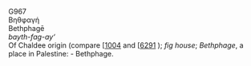 <body>
  <p>G967<br>  Βηθφαγή  <br> Bethphagē  <br><i>bayth-fag-ay‘ </i><br>Of Chaldee origin (compare [<a href="h1004.htm">1004</a>  and [<a href="h6291.htm">6291</a> ); <i>fig</i> <i>house</i>; <i>Bethphage</i>, a place in Palestine: - Bethphage.<br></p>
 </body>